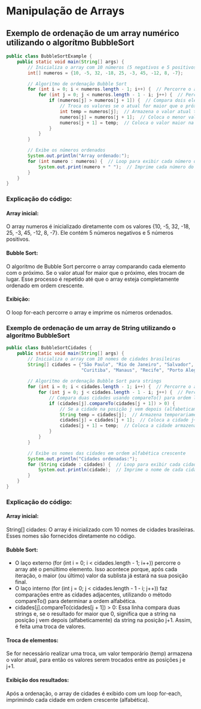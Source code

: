 # Manipulação de Arrays

## Exemplo de ordenação de um array numérico utilizando o algorítmo BubbleSort

```java
public class BubbleSortExample {
    public static void main(String[] args) {
        // Inicializa o array com 10 números (5 negativos e 5 positivos)
        int[] numeros = {10, -5, 32, -18, 25, -3, 45, -12, 8, -7};

        // Algoritmo de ordenação Bubble Sort
        for (int i = 0; i < numeros.length - 1; i++) {  // Percorre o array até o penúltimo elemento
            for (int j = 0; j < numeros.length - 1 - i; j++) {  // Percorre os elementos não ordenados
                if (numeros[j] > numeros[j + 1]) {  // Compara dois elementos adjacentes
                    // Troca os valores se o atual for maior que o próximo
                    int temp = numeros[j];  // Armazena o valor atual temporariamente
                    numeros[j] = numeros[j + 1];  // Coloca o menor valor na posição atual
                    numeros[j + 1] = temp;  // Coloca o valor maior na próxima posição
                }
            }
        }

        // Exibe os números ordenados
        System.out.println("Array ordenado:");
        for (int numero : numeros) {  // Loop para exibir cada número do array
            System.out.print(numero + " ");  // Imprime cada número do array
        }
    }
}

```

### Explicação do código:

#### Array inicial:
O array numeros é inicializado diretamente com os valores {10, -5, 32, -18, 25, -3, 45, -12, 8, -7}. Ele contém 5 números negativos e 5 números positivos.

#### Bubble Sort:

O algoritmo de Bubble Sort percorre o array comparando cada elemento com o próximo. Se o valor atual for maior que o próximo, eles trocam de lugar.
Esse processo é repetido até que o array esteja completamente ordenado em ordem crescente.

#### Exibição:

O loop for-each percorre o array e imprime os números ordenados.


### Exemplo de ordenação de um array de String utilizando o algorítmo BubbleSort

```java
public class BubbleSortCidades {
    public static void main(String[] args) {
        // Inicializa o array com 10 nomes de cidades brasileiras
        String[] cidades = {"São Paulo", "Rio de Janeiro", "Salvador", "Fortaleza", "Brasília", 
                            "Curitiba", "Manaus", "Recife", "Porto Alegre", "Belém"};
        
        // Algoritmo de ordenação Bubble Sort para strings
        for (int i = 0; i < cidades.length - 1; i++) {  // Percorre o array até o penúltimo elemento
            for (int j = 0; j < cidades.length - 1 - i; j++) {  // Percorre os elementos não ordenados
                // Compara duas cidades usando compareTo() para ordem lexicográfica (crescente)
                if (cidades[j].compareTo(cidades[j + 1]) > 0) {
                    // Se a cidade na posição j vem depois (alfabeticamente) da cidade j+1, faz a troca
                    String temp = cidades[j];  // Armazena temporariamente a cidade na posição j
                    cidades[j] = cidades[j + 1];  // Coloca a cidade j+1 na posição j
                    cidades[j + 1] = temp;  // Coloca a cidade armazenada temporariamente na posição j+1
                }
            }
        }

        // Exibe os nomes das cidades em ordem alfabética crescente
        System.out.println("Cidades ordenadas:");
        for (String cidade : cidades) {  // Loop para exibir cada cidade do array
            System.out.println(cidade);  // Imprime o nome de cada cidade
        }
    }
}


```

### Explicação do código:

#### Array inicial:

String[] cidades: O array é inicializado com 10 nomes de cidades brasileiras. Esses nomes são fornecidos diretamente no código.

#### Bubble Sort:

* O laço externo (for (int i = 0; i < cidades.length - 1; i++)) percorre o array até o penúltimo elemento. Isso acontece porque, após cada iteração, o maior (ou último) valor da sublista já estará na sua posição final.
* O laço interno (for (int j = 0; j < cidades.length - 1 - i; j++)) faz comparações entre as cidades adjacentes, utilizando o método compareTo() para determinar a ordem alfabética.
* cidades[j].compareTo(cidades[j + 1]) > 0: Essa linha compara duas strings e, se o resultado for maior que 0, significa que a string na posição j vem depois (alfabeticamente) da string na posição j+1. Assim, é feita uma troca de valores.

#### Troca de elementos:

Se for necessário realizar uma troca, um valor temporário (temp) armazena o valor atual, para então os valores serem trocados entre as posições j e j+1.

#### Exibição dos resultados:

Após a ordenação, o array de cidades é exibido com um loop for-each, imprimindo cada cidade em ordem crescente (alfabética).